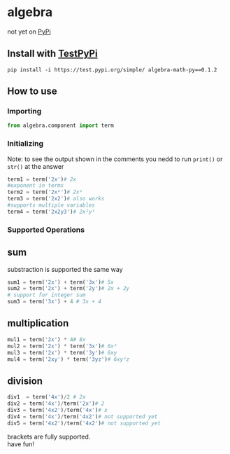 # algebra
not yet on [PyPi](https://pypi.org/algebra-math-py/0.0.1/)
##  Install with [TestPyPi](https://test.pypi.org/)
```
pip install -i https://test.pypi.org/simple/ algebra-math-py==0.1.2
```
## How to use
### Importing
```python
from algebra.component import term
```
### Initializing
Note: to see the output shown in the comments you nedd to run `print()` or `str()` at the answer
```python
term1 = term('2x')# 2x
#exponent in terms
term2 = term('2x²')# 2x²
term3 = term('2x2')# also works
#supports multiple variables
term4 = term('2x2y3')# 2x²y³
```
### Supported Operations 
sum 
---
substraction is supported the same way
```python
sum1 = term('2x') + term('3x')# 5x
sum2 = term('2x') + term('2y')# 2x + 2y
# support for integer sum
sum3 = term('3x') + 4 # 3x + 4
```
 multiplication
 ---
```python
mul1 = term('2x') * 4# 8x
mul2 = term('2x') * term('3x')# 6x²
mul3 = term('2x') * term('3y')# 6xy
mul4 = term('2xy') * term('3yz')# 6xy²z
```
division
---
```python
div1  = term('4x')/2 # 2x
div2 = term('4x')/term('2x')# 2
div3 = term('4x2')/term('4x')# x
div4 = term('4x')/term('4x2')# not supported yet
div5 = term('4x2')/term('4x2')# not supported yet
```
brackets  are fully supported.<br/>
have fun!









